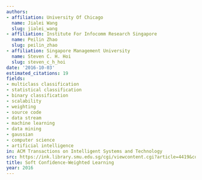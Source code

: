 ```yaml
---
authors:
- affiliation: University Of Chicago
  name: Jialei Wang
  slug: jialei_wang
- affiliation: Institute For Infocomm Research Singapore
  name: Peilin Zhao
  slug: peilin_zhao
- affiliation: Singapore Management University
  name: Steven C. H. Hoi
  slug: steven_c_h_hoi
date: '2016-10-03'
estimated_citations: 19
fields:
- multiclass classification
- statistical classification
- binary classification
- scalability
- weighting
- source code
- data stream
- machine learning
- data mining
- gaussian
- computer science
- artificial intelligence
in: ACM Transactions on Intelligent Systems and Technology
src: https://ink.library.smu.edu.sg/cgi/viewcontent.cgi?article=4419&context=sis_research
title: Soft Confidence-Weighted Learning
year: 2016
---
```

